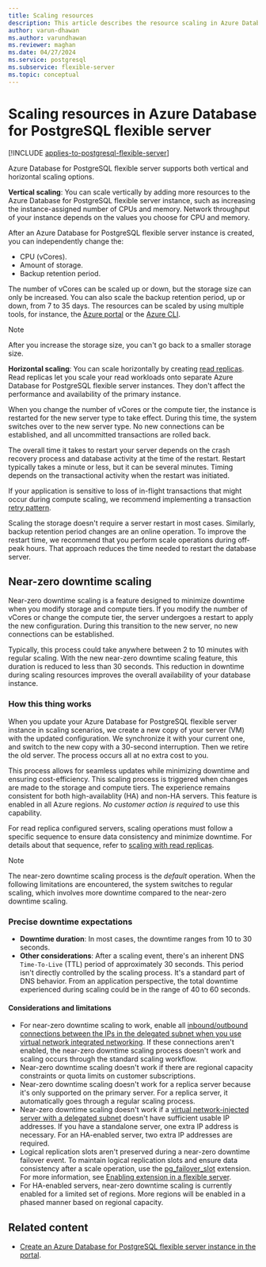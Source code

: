 ```yaml
---
title: Scaling resources
description: This article describes the resource scaling in Azure Database for PostgreSQL flexible server.
author: varun-dhawan
ms.author: varundhawan
ms.reviewer: maghan
ms.date: 04/27/2024
ms.service: postgresql
ms.subservice: flexible-server
ms.topic: conceptual
---
```


# Scaling resources in Azure Database for PostgreSQL flexible server

[!INCLUDE [applies-to-postgresql-flexible-server](~/reusable-content/ce-skilling/azure/includes/postgresql/includes/applies-to-postgresql-flexible-server.md)]

Azure Database for PostgreSQL flexible server supports both vertical and horizontal scaling options.

**Vertical scaling**: You can scale vertically by adding more resources to the Azure Database for PostgreSQL flexible server instance, such as increasing the instance-assigned number of CPUs and memory. Network throughput of your instance depends on the values you choose for CPU and memory.

After an Azure Database for PostgreSQL flexible server instance is created, you can independently change the:

- CPU (vCores).
- Amount of storage.
- Backup retention period.

The number of vCores can be scaled up or down, but the storage size can only be increased. You can also scale the backup retention period, up or down, from 7 to 35 days. The resources can be scaled by using multiple tools, for instance, the [Azure portal](./quickstart-create-server-portal.md) or the [Azure CLI](./quickstart-create-server-cli.md).

> [!NOTE]
> After you increase the storage size, you can't go back to a smaller storage size.

**Horizontal scaling**: You can scale horizontally by creating [read replicas](./concepts-read-replicas.md). Read replicas let you scale your read workloads onto separate Azure Database for PostgreSQL flexible server instances. They don't affect the performance and availability of the primary instance.

When you change the number of vCores or the compute tier, the instance is restarted for the new server type to take effect. During this time, the system switches over to the new server type. No new connections can be established, and all uncommitted transactions are rolled back. 

The overall time it takes to restart your server depends on the crash recovery process and database activity at the time of the restart. Restart typically takes a minute or less, but it can be several minutes. Timing depends on the transactional activity when the restart was initiated.

If your application is sensitive to loss of in-flight transactions that might occur during compute scaling, we recommend implementing a transaction [retry pattern](../single-server/concepts-connectivity.md#handling-transient-errors).

Scaling the storage doesn't require a server restart in most cases. Similarly, backup retention period changes are an online operation. To improve the restart time, we recommend that you perform scale operations during off-peak hours. That approach reduces the time needed to restart the database server.

## Near-zero downtime scaling

Near-zero downtime scaling is a feature designed to minimize downtime when you modify storage and compute tiers. If you modify the number of vCores or change the compute tier, the server undergoes a restart to apply the new configuration. During this transition to the new server, no new connections can be established.

Typically, this process could take anywhere between 2 to 10 minutes with regular scaling. With the new near-zero downtime scaling feature, this duration is reduced to less than 30 seconds. This reduction in downtime during scaling resources improves the overall availability of your database instance.

### How this thing works

When you update your Azure Database for PostgreSQL flexible server instance in scaling scenarios, we create a new copy of your server (VM) with the updated configuration. We synchronize it with your current one, and switch to the new copy with a 30-second interruption. Then we retire the old server. The process occurs all at no extra cost to you. 

This process allows for seamless updates while minimizing downtime and ensuring cost-efficiency. This scaling process is triggered when changes are made to the storage and compute tiers. The experience remains consistent for both high-availablity (HA) and non-HA servers. This feature is enabled in all Azure regions. *No customer action is required* to use this capability.

For read replica configured servers, scaling operations must follow a specific sequence to ensure data consistency and minimize downtime. For details about that sequence, refer to [scaling with read replicas](./concepts-read-replicas.md#scale).

> [!NOTE]
> The near-zero downtime scaling process is the _default_ operation. When the following limitations are encountered, the system switches to regular scaling, which involves more downtime compared to the near-zero downtime scaling.

### Precise downtime expectations

* **Downtime duration**: In most cases, the downtime ranges from 10 to 30 seconds.
* **Other considerations**: After a scaling event, there's an inherent DNS `Time-To-Live` (TTL) period of approximately 30 seconds. This period isn't directly controlled by the scaling process. It's a standard part of DNS behavior. From an application perspective, the total downtime experienced during scaling could be in the range of 40 to 60 seconds.

#### Considerations and limitations

- For near-zero downtime scaling to work, enable all [inbound/outbound connections between the IPs in the delegated subnet when you use virtual network integrated networking](../flexible-server/concepts-networking-private.md#virtual-network-concepts). If these connections aren't enabled, the near-zero downtime scaling process doesn't work and scaling occurs through the standard scaling workflow.
- Near-zero downtime scaling doesn't work if there are regional capacity constraints or quota limits on customer subscriptions.
- Near-zero downtime scaling doesn't work for a replica server because it's only supported on the primary server. For a replica server, it automatically goes through a regular scaling process.
- Near-zero downtime scaling doesn't work if a [virtual network-injected server with a delegated subnet](../flexible-server/concepts-networking-private.md#virtual-network-concepts) doesn't have sufficient usable IP addresses. If you have a standalone server, one extra IP address is necessary. For an HA-enabled server, two extra IP addresses are required.
- Logical replication slots aren't preserved during a near-zero downtime failover event. To maintain logical replication slots and ensure data consistency after a scale operation, use the [pg_failover_slot](https://github.com/EnterpriseDB/pg_failover_slots) extension. For more information, see [Enabling extension in a flexible server](../flexible-server/concepts-extensions.md#pg_failover_slots-preview).
- For HA-enabled servers, near-zero downtime scaling is currently enabled for a limited set of regions. More regions will be enabled in a phased manner based on regional capacity.

## Related content

- [Create an Azure Database for PostgreSQL flexible server instance in the portal](how-to-manage-server-portal.md).
